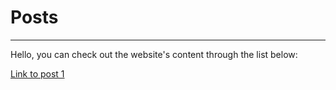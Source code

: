 # Posts
---
Hello, you can check out the website's content through the list below:

[Link to post 1](/2022-05-01.md)
